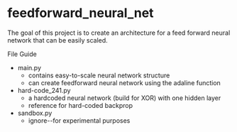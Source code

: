 # feedforward_neural_net

The goal of this project is to create an architecture for a feed forward neural network that can be easily scaled.

File Guide
- main.py
  - contains easy-to-scale neural network structure
  - can create feedforward neural network using the adaline function
- hard-code_241.py
  - a hardcoded neural network (build for XOR) with one hidden layer
  - reference for hard-coded backprop
- sandbox.py
  - ignore--for experimental purposes
